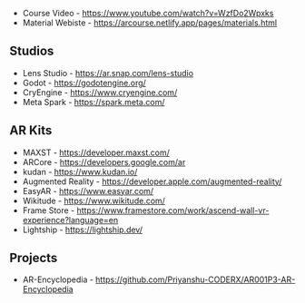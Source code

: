 * Course Video - https://www.youtube.com/watch?v=WzfDo2Wpxks
* Material Webiste - https://arcourse.netlify.app/pages/materials.html
## Studios
* Lens Studio - https://ar.snap.com/lens-studio
* Godot - https://godotengine.org/
* CryEngine - https://www.cryengine.com/
* Meta Spark - https://spark.meta.com/
## AR Kits
* MAXST - https://developer.maxst.com/
* ARCore - https://developers.google.com/ar
* kudan - https://www.kudan.io/
* Augmented Reality - https://developer.apple.com/augmented-reality/
* EasyAR - https://www.easyar.com/
* Wikitude - https://www.wikitude.com/
* Frame Store - https://www.framestore.com/work/ascend-wall-vr-experience?language=en
* Lightship - https://lightship.dev/
## Projects
* AR-Encyclopedia - https://github.com/Priyanshu-CODERX/AR001P3-AR-Encyclopedia
